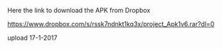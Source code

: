 Here the link to download the APK from Dropbox

https://www.dropbox.com/s/rssk7ndnkt1kq3x/project_Apk1v6.rar?dl=0


upload 17-1-2017

